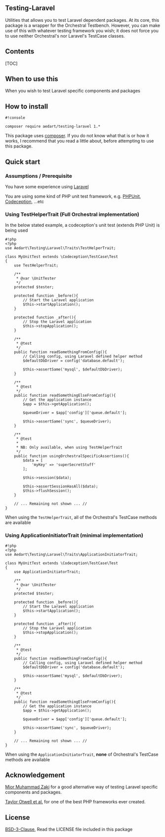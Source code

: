 ## Testing-Laravel ##

Utilities that allows you to test Laravel dependent packages. At its core, this package is a wrapper for the Orchestral Testbench.
However, you can make use of this with whatever testing framework you wish; it does not force you to use neither Orchestral's nor Laravel's TestCase classes.


## Contents ##

[TOC]

## When to use this ##

When you wish to test Laravel specific components and packages

## How to install ##

```
#!console

composer require aedart/testing-laravel 1.*
```

This package uses [composer](https://getcomposer.org/). If you do not know what that is or how it works, I recommend that you read a little about, before attempting to use this package.

## Quick start ##

### Assumptions / Prerequisite ###

You have some experience using [Laravel](http://laravel.com/)

You are using some kind of PHP unit test framework, e.g. [PHPUnit](https://phpunit.de/), [Codeception](http://codeception.com/), ...etc

### Using TestHelperTrait (Full Orchestral implementation) ###

In the below stated example, a codeception's unit test (extends PHP Unit) is being used

```
#!php
<?php
use Aedart\Testing\Laravel\Traits\TestHelperTrait;

class MyUnitTest extends \Codeception\TestCase\Test
{
    use TestHelperTrait;

    /**
     * @var \UnitTester
     */
    protected $tester;

    protected function _before(){
        // Start the Laravel application
        $this->startApplication();
    }

    protected function _after(){
        // Stop the Laravel application
        $this->stopApplication();
    }
    
    /**
     * @test
     */
    public function readSomethingFromConfig(){
        // Calling config, using Laravel defined helper method
        $defaultDbDriver = config('database.default');

        $this->assertSame('mysql', $defaultDbDriver);
    }

    /**
     * @test
     */
    public function readSomethingElseFromConfig(){
        // Get the application instance
        $app = $this->getApplication();
        
        $queueDriver = $app['config']['queue.default'];
        
        $this->assertSame('sync', $queueDriver);
    }
    
    /**
     * @test
     *
     * NB: Only available, when using TestHelperTrait
     */
    public function usingOrchestralSpecificAssertions(){
        $data = [
            'myKey' => 'superSecretStuff'
        ];

        $this->session($data);

        $this->assertSessionHasAll($data);
        $this->flushSession();
    }
    
    // ... Remaining not shown ... //
}
```

When using the `TestHelperTrait`, all of the Orchestral's TestCase methods are available

### Using ApplicationInitiatorTrait (minimal implementation) ###

```
#!php
<?php
use Aedart\Testing\Laravel\Traits\ApplicationInitiatorTrait;

class MyUnitTest extends \Codeception\TestCase\Test
{
    use ApplicationInitiatorTrait;

    /**
     * @var \UnitTester
     */
    protected $tester;

    protected function _before(){
        // Start the Laravel application
        $this->startApplication();
    }

    protected function _after(){
        // Stop the Laravel application
        $this->stopApplication();
    }

    /**
     * @test
     */
    public function readSomethingFromConfig(){
        // Calling config, using Laravel defined helper method
        $defaultDbDriver = config('database.default');

        $this->assertSame('mysql', $defaultDbDriver);
    }

    /**
     * @test
     */
    public function readSomethingElseFromConfig(){
        // Get the application instance
        $app = $this->getApplication();

        $queueDriver = $app['config']['queue.default'];

        $this->assertSame('sync', $queueDriver);
    }

    // ... Remaining not shown ... //
}
```

When using the `ApplicationInitiatorTrait`, __none__ of Orchestral's TestCase methods are available

## Acknowledgement ##

[Mior Muhammad Zaki](https://github.com/orchestral/testbench) for a good alternative way of testing Laravel specific components and packages. 

[Taylor Otwell et al.](http://laravel.com/) for one of the best PHP frameworks ever created.

## License ##

[BSD-3-Clause](http://spdx.org/licenses/BSD-3-Clause), Read the LICENSE file included in this package